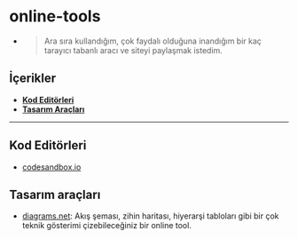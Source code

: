 # online-tools
* > Ara sıra kullandığım, çok faydalı olduğuna inandığım bir kaç tarayıcı tabanlı aracı ve siteyi paylaşmak istedim. 


## İçerikler
* **[Kod Editörleri](#kod-editorleri)**  
* **[Tasarım Araçları](#tasarim-araclari)**  
  
- - -

## Kod Editörleri
* [codesandbox.io](https://codesandbox.io/)

## Tasarım araçları
* [diagrams.net](https://app.diagrams.net/): Akış şeması, zihin haritası, hiyerarşi tabloları gibi bir çok teknik gösterimi çizebileceğiniz bir online tool.

